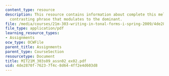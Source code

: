 ```yaml
---
content_type: resource
description: This resource contains information about complete this melody with a
  contrasting phrase that modulates to the dominant.
file: /media/courses/21m-303-writing-in-tonal-forms-i-spring-2009/4de2870f76237f4c8d644ff2e4d603d8_MIT21M_303s09_assn02_ex02.pdf
file_type: application/pdf
learning_resource_types:
- Assignments
ocw_type: OCWFile
parent_title: Assignments
parent_type: CourseSection
resourcetype: Document
title: MIT21M_303s09_assn02_ex02.pdf
uid: 4de2870f-7623-7f4c-8d64-4ff2e4d603d8
---
```

